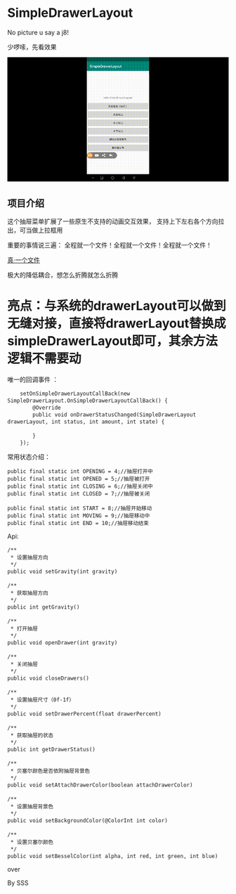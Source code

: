 # SimpleDrawerLayout

No picture u say a j8!

少啰嗦，先看效果

![闭嘴看图](https://github.com/michael007js/SimpleDrawerLayout/blob/master/images/demo.gif "闭嘴看图")


## 项目介绍

这个抽屉菜单扩展了一些原生不支持的动画交互效果， 支持上下左右各个方向拉出，可当做上拉框用



重要的事情说三遍：
全程就一个文件！全程就一个文件！全程就一个文件！

[真·一个文件](https://github.com/michael007js/SimpleDrawerLayout/blob/master/app/src/main/java/com/sss/simpleDrawerLayout/SimpleDrawerLayout.java)


极大的降低耦合，想怎么折腾就怎么折腾

# 亮点：与系统的drawerLayout可以做到无缝对接，直接将drawerLayout替换成simpleDrawerLayout即可，其余方法逻辑不需要动

唯一的回调事件 ：

        setOnSimpleDrawerLayoutCallBack(new SimpleDrawerLayout.OnSimpleDrawerLayoutCallBack() {
            @Override
            public void onDrawerStatusChanged(SimpleDrawerLayout drawerLayout, int status, int amount, int state) {

            }
        });

常用状态介绍：

    public final static int OPENING = 4;//抽屉打开中
    public final static int OPENED = 5;//抽屉被打开
    public final static int CLOSING = 6;//抽屉关闭中
    public final static int CLOSED = 7;//抽屉被关闭
    
    public final static int START = 8;//抽屉开始移动
    public final static int MOVING = 9;//抽屉移动中
    public final static int END = 10;//抽屉移动结束
    
    
Api:

    /**
     * 设置抽屉方向
     */
    public void setGravity(int gravity)
    
    /**
     * 获取抽屉方向
     */
    public int getGravity()
    
    /**
     * 打开抽屉
     */
    public void openDrawer(int gravity)
    
    /**
     * 关闭抽屉
     */
    public void closeDrawers()
    
    /**
     * 设置抽屉尺寸（0f-1f）
     */
    public void setDrawerPercent(float drawerPercent) 
    
    /**
     * 获取抽屉的状态
     */
    public int getDrawerStatus()
    
    /**
     * 贝塞尔颜色是否依附抽屉背景色
     */
    public void setAttachDrawerColor(boolean attachDrawerColor)
    
    /**
     * 设置抽屉背景色
     */
    public void setBackgroundColor(@ColorInt int color)
    
    /**
     * 设置贝塞尔颜色
     */
    public void setBesselColor(int alpha, int red, int green, int blue)
  
 over

 By SSS





